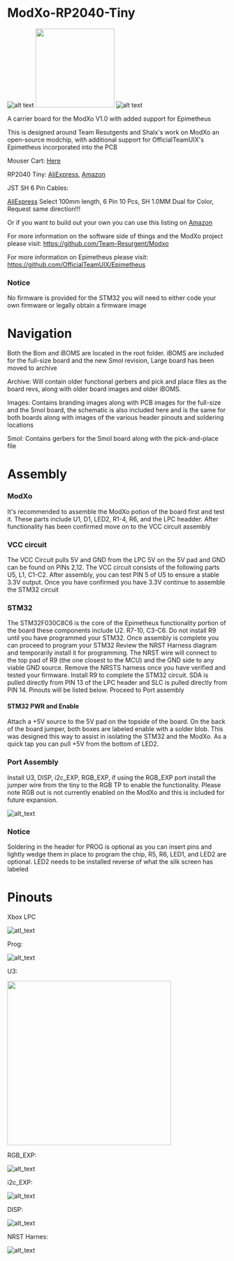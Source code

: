 # ModXo-RP2040-Tiny

![alt text](https://github.com/Darkone83/ModXo-RP2040-Tiny/blob/main/Images/logo.png?raw=true) <img src="https://github.com/Darkone83/ModXo-RP2040-Tiny/blob/main/Images/team-resurgent.png" width="180"> ![alt text](https://github.com/Darkone83/ModXo-RP2040-Tiny/blob/main/Images/DC%20logo.png?raw=true)

A carrier board for the ModXo V1.0 with added support for Epimetheus

This is designed around Team Resutgents and Shalx's work on ModXo an open-source modchip, with additional support for OfficialTeamUIX's Epimetheus incorporated into the PCB

Mouser Cart: <a href="https://www.mouser.com/ProjectManager/ProjectDetail.aspx?AccessID=a62729557a">Here</a>

RP2040 Tiny: <a href="https://www.aliexpress.us/item/3256805837992528.html?spm=a2g0o.productlist.main.21.2f7926c5zGZBOW&algo_pvid=a59806cb-1f8b-4000-8595-0b05ca9fd6e6&algo_exp_id=a59806cb-1f8b-4000-8595-0b05ca9fd6e6-10&pdp_npi=4%40dis%21USD%217.22%214.48%21%21%217.22%214.48%21%402101c80217323295821625728e786b%2112000035369681956%21sea%21US%21196794698%21X&curPageLogUid=5ESoEvR4Kxce&utparam-url=scene%3Asearch%7Cquery_from%3A">AliExpress</a>, <a href="https://www.amazon.com/gp/product/B0CHDW1MY5/ref=ppx_yo_dt_b_asin_title_o02_s00?ie=UTF8&psc=1">Amazon</a>

JST SH 6 Pin Cables: 

<a href="https://www.aliexpress.us/item/3256804332710255.html?spm=a2g0o.detail.pcDetailTopMoreOtherSeller.5.245bNc4KNc4Kdm&gps-id=pcDetailTopMoreOtherSeller&scm=1007.40050.354490.0&scm_id=1007.40050.354490.0&scm-url=1007.40050.354490.0&pvid=6b58b5af-718a-4929-bfb1-9a0c24fd9d3c&_t=gps-id:pcDetailTopMoreOtherSeller,scm-url:1007.40050.354490.0,pvid:6b58b5af-718a-4929-bfb1-9a0c24fd9d3c,tpp_buckets:668%232846%238112%231997&pdp_npi=4%40dis%21USD%210.46%210.40%21%21%210.46%210.40%21%402103241117302619299196939e5dfc%2112000029449896682%21rec%21US%21196794698%21X&utparam-url=scene%3ApcDetailTopMoreOtherSeller%7Cquery_from%3A">AliExpress</a> Select 100mm length, 6 Pin 10 Pcs, SH 1.0MM Dual for Color, Request same direction!!!

Or if you want to build out your own you can use this listing on <a href="https://www.amazon.com/gp/product/B0BKSNMCV4/ref=ppx_yo_dt_b_asin_title_o03_s00?ie=UTF8&psc=1">Amazon</a>






For more information on the software side of things and the ModXo project please visit: https://github.com/Team-Resurgent/Modxo

For more information on Epimetheus please visit: https://github.com/OfficialTeamUIX/Epimetheus 

### Notice

No firmware is provided for the STM32 you will need to either code your own firmware or legally obtain a firmware image






# Navigation

Both the Bom and iBOMS are located in the root folder. iBOMS are included for the full-size board and the new Smol revision, Large board has been moved to archive

Archive: Will contain older functional gerbers and pick and place files as the board revs, along with older board images and older iBOMS.

Images: Contains branding images along with PCB images for the full-size and the Smol board, the schematic is also included here and is the same for both boards along with images of the various header pinouts and soldering locations

Smol: Contains gerbers for the Smol board along with the pick-and-place file






# Assembly

### ModXo

It's recommended to assemble the ModXo potion of the board first and test it. These parts include U1, D1, LED2, R1-4, R6, and the LPC headder. After functionality has been confirmed move on to the VCC circuit assembly

### VCC circuit

The VCC Circuit pulls 5V and GND from the LPC 5V on the 5V pad and GND can be found on PINs 2,12. The VCC circuit consists of the following parts U5, L1, C1-C2. After assembly, you can test PIN 5 of U5 to ensure a stable 3.3V output. Once you have confirmed you have 3.3V continue to assemble the STM32 circuit

### STM32

The STM32F030C8C6 is the core of the Epimetheus functionality portion of the board these components include U2. R7-10, C3-C6. Do not install R9 until you have programmed your STM32. Once assembly is complete you can proceed to program your STM32 Review the NRST Harness diagram and temporarily install it for programming. The NRST wire will connect to the top pad of R9 (the one closest to the MCU) and the GND side to any viable GND source. Remove the NRSTS harness once you have verified and tested your firmware. Install R9 to complete the STM32 circuit. SDA is pulled directly from PIN 13 of the LPC header and SLC is pulled directly from PIN 14. Pinouts will be listed below. Proceed to Port assembly

#### STM32 PWR and Enable
Attach a +5V source to the 5V pad on the topside of the board. On the back of the board jumper, both boxes are labeled enable with a solder blob. This was designed this way to assist in isolating the STM32 and the ModXo. As a quick tap you can pull +5V from the bottom of LED2.

### Port Assembly

Install U3, DISP, i2c_EXP, RGB_EXP, if using the RGB_EXP port install the jumper wire from the tiny to the RGB TP to enable the functionality. Please note RGB out is not currently enabled on the ModXo and this is included for future expansion.

![alt_text](https://github.com/Darkone83/ModXo-RP2040-Tiny/blob/main/Images/RGB_EN.png?raw=true)

### Notice

Soldering in the header for PROG is optional as you can insert pins and lightly wedge them in place to program the chip, R5, R6, LED1, and LED2 are optional. LED2 needs to be installed reverse of what the silk screen has labeled




# Pinouts 

Xbox LPC

![atl_text](https://github.com/Darkone83/ModXo-RP2040-Tiny/blob/main/Images/LPC.png?raw=true)

Prog: 

![alt_text](https://github.com/Darkone83/ModXo-RP2040-Tiny/blob/main/Images/PROG.png?raw=true)

U3: 

<img src="https://github.com/Darkone83/ModXo-RP2040-Tiny/blob/main/Images/U3.png" width="375">

RGB_EXP: 

![alt_text](https://github.com/Darkone83/ModXo-RP2040-Tiny/blob/main/Images/RGB_EXP.png?raw=true)

i2c_EXP: 

![alt_text](https://github.com/Darkone83/ModXo-RP2040-Tiny/blob/main/Images/i2c_EXP.png?raw=true)

DISP: 

![alt_text](https://github.com/Darkone83/ModXo-RP2040-Tiny/blob/main/Images/DISP.png?raw=true)

NRST Harnes:

![alt_text](https://github.com/Darkone83/ModXo-RP2040-Tiny/blob/main/Images/NRST.png?raw=true)
